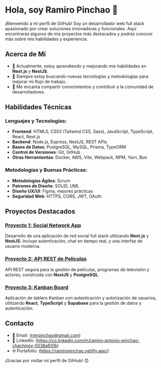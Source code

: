 # Hola, soy Ramiro Pinchao 👋

¡Bienvenido a mi perfil de GitHub! Soy un desarrollador web full stack apasionado por crear soluciones innovadoras y funcionales. Aquí encontrarás algunos de mis proyectos más destacados y podrás conocer más sobre mis habilidades y experiencia.

## Acerca de Mí

- 🌱 Actualmente, estoy aprendiendo y mejorando mis habilidades en **Next.js** y **NestJS**.
- 🚀 Siempre estoy buscando nuevas tecnologías y metodologías para mejorar mi flujo de trabajo.
- 📝 Me encanta compartir conocimientos y contribuir a la comunidad de desarrolladores.

## Habilidades Técnicas

### Lenguajes y Tecnologías:
- **Frontend**: HTML5, CSS3 (Tailwind CSS, Sass), JavaScript, TypeScript, React, Next.js
- **Backend**: Node.js, Express, NestJS, REST APIs
- **Bases de Datos**: PostgreSQL, MySQL, Prisma, TypeORM
- **Control de Versiones**: Git, GitHub
- **Otras Herramientas**: Docker, AWS, Vite, Webpack, NPM, Yarn, Bun

### Metodologías y Buenas Prácticas:
- **Metodologías Ágiles**: Scrum
- **Patrones de Diseño**: SOLID, UML
- **Diseño UX/UI**: Figma, mejores prácticas
- **Seguridad Web**: HTTPS, CORS, JWT, OAuth

## Proyectos Destacados

### [Proyecto 1: Social Network App](https://github.com/PinchaoRamiro/social-network-app)
Desarrollo de una aplicación de red social full stack utilizando **Next.js** y **NestJS**. Incluye autenticación, chat en tiempo real, y una interfaz de usuario moderna.

### [Proyecto 2: API REST de Películas](https://github.com/PinchaoRamiro/movie-api)
API REST segura para la gestión de películas, programas de televisión y actores, construida con **NestJS** y **PostgreSQL**.

### [Proyecto 3: Kanban Board](https://github.com/PinchaoRamiro/kanban-board)
Aplicación de tablero Kanban con autenticación y autorización de usuarios, utilizando **React**, **TypeScript** y **Supabase** para la gestión de datos y autenticación.

## Contacto 

- 📧 Email: (rmrpinchao@gmail.com)
- 💼 LinkedIn: (https://co.linkedin.com/in/ramiro-antonio-pinchao-chachinoy-5038a931b)
- 🌐 Portafolio: (https://ramiropinchao.netlify.app/)

¡Gracias por visitar mi perfil de GitHub! 😊
